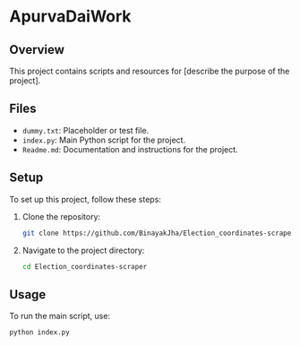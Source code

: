 # ApurvaDaiWork

## Overview

This project contains scripts and resources for [describe the purpose of the project]. 

## Files

- `dummy.txt`: Placeholder or test file.
- `index.py`: Main Python script for the project.
- `Readme.md`: Documentation and instructions for the project.

## Setup

To set up this project, follow these steps:

1. Clone the repository:
    ```bash
    git clone https://github.com/BinayakJha/Election_coordinates-scraper.git
    ```

2. Navigate to the project directory:
    ```bash
    cd Election_coordinates-scraper
    ```

## Usage

To run the main script, use:
```bash
python index.py
```
